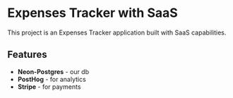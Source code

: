 # Expenses Tracker with SaaS

This project is an Expenses Tracker application built with SaaS capabilities.

## Features

- **Neon-Postgres** - our db
- **PostHog** - for analytics
- **Stripe** - for payments
